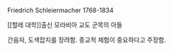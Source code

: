 
Friedrich Schleiermacher
1768-1834

[[할레 대학]]출신
모라비아 교도 군목의 아들

간음자, 도색잡지를 장려함. 종교적 체험이 중요하다고 주장함. 